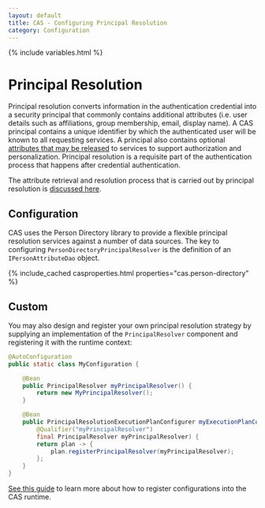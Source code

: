 ```yaml
---
layout: default
title: CAS - Configuring Principal Resolution
category: Configuration
---
```

{% include variables.html %}

# Principal Resolution

Principal resolution converts information in the authentication credential into a security principal
that commonly contains additional attributes (i.e. user details such as affiliations, group membership, email, display name). A CAS principal contains a unique identifier by which the authenticated user will be known to all requesting
services. A principal also contains optional [attributes that may be released](../integration/Attribute-Release.html)
to services to support authorization and personalization. Principal resolution is a requisite part of the
authentication process that happens after credential authentication.

The attribute retrieval and resolution process that is carried out 
by principal resolution is [discussed here](../integration/Attribute-Resolution.html).

## Configuration

CAS uses the Person Directory library to provide a flexible principal resolution services against a number of data
sources. The key to configuring `PersonDirectoryPrincipalResolver` is the definition of an `IPersonAttributeDao` object.

{% include_cached casproperties.html properties="cas.person-directory" %}

## Custom
  
You may also design and register your own principal resolution strategy by supplying an implementation of
the `PrincipalResolver` component and registering it with the runtime context:

```java
@AutoConfiguration
public static class MyConfiguration {

    @Bean
    public PrincipalResolver myPrincipalResolver() {
        return new MyPrincipalResolver();
    }

    @Bean
    public PrincipalResolutionExecutionPlanConfigurer myExecutionPlanConfigurer(
        @Qualifier("myPrincipalResolver")
        final PrincipalResolver myPrincipalResolver) {
        return plan -> {
            plan.registerPrincipalResolver(myPrincipalResolver);
        };
    }
}
```

[See this guide](../configuration/Configuration-Management-Extensions.html) to
learn more about how to register configurations into the CAS runtime.
